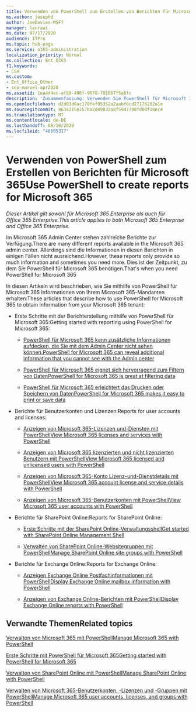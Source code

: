 ```yaml
---
title: Verwenden von PowerShell zum Erstellen von Berichten für Microsoft 365
ms.author: josephd
author: JoeDavies-MSFT
manager: laurawi
ms.date: 07/17/2020
audience: ITPro
ms.topic: hub-page
ms.service: o365-administration
localization_priority: Normal
ms.collection: Ent_O365
f1.keywords:
- CSH
ms.custom:
- Ent_Office_Other
- seo-marvel-apr2020
ms.assetid: 1ea4d4ec-af89-496f-9678-701867f5a6fc
description: 'Zusammenfassung: Verwenden Sie PowerShell für Microsoft 365 zum Erstellen von Berichten, die im Microsoft 365 Admin Center nicht erstellt werden können.'
ms.openlocfilehash: d2d03d6ac170fef95352a2aabf6cd27176202a1e
ms.sourcegitcommit: 8634215e257ba2d49832a8f5947700fd00f18ece
ms.translationtype: MT
ms.contentlocale: de-DE
ms.lasthandoff: 08/10/2020
ms.locfileid: "46605317"
---
```

# <a name="use-powershell-to-create-reports-for-microsoft-365"></a><span data-ttu-id="64725-103">Verwenden von PowerShell zum Erstellen von Berichten für Microsoft 365</span><span class="sxs-lookup"><span data-stu-id="64725-103">Use PowerShell to create reports for Microsoft 365</span></span>

<span data-ttu-id="64725-104">*Dieser Artikel gilt sowohl für Microsoft 365 Enterprise als auch für Office 365 Enterprise.*</span><span class="sxs-lookup"><span data-stu-id="64725-104">*This article applies to both Microsoft 365 Enterprise and Office 365 Enterprise.*</span></span>

<span data-ttu-id="64725-105">Im Microsoft 365 Admin Center stehen zahlreiche Berichte zur Verfügung.</span><span class="sxs-lookup"><span data-stu-id="64725-105">There are many different reports available in the Microsoft 365 admin center.</span></span> <span data-ttu-id="64725-106">Allerdings sind die Informationen in diesen Berichten in einigen Fällen nicht ausreichend.</span><span class="sxs-lookup"><span data-stu-id="64725-106">However, these reports only provide so much information and sometimes you need more.</span></span> <span data-ttu-id="64725-107">Dies ist der Zeitpunkt, zu dem Sie PowerShell für Microsoft 365 benötigen.</span><span class="sxs-lookup"><span data-stu-id="64725-107">That's when you need PowerShell for Microsoft 365</span></span>
  
<span data-ttu-id="64725-108">In diesen Artikeln wird beschrieben, wie Sie mithilfe von PowerShell für Microsoft 365 Informationen von Ihrem Microsoft 365-Mandanten erhalten:</span><span class="sxs-lookup"><span data-stu-id="64725-108">These articles that describe how to use PowerShell for Microsoft 365 to obtain information from your Microsoft 365 tenant:</span></span>
  
- <span data-ttu-id="64725-109">Erste Schritte mit der Berichterstellung mithilfe von PowerShell für Microsoft 365:</span><span class="sxs-lookup"><span data-stu-id="64725-109">Getting started with reporting using PowerShell for Microsoft 365:</span></span>
    
  - [<span data-ttu-id="64725-110">PowerShell für Microsoft 365 kann zusätzliche Informationen aufdecken, die Sie mit dem Admin Center nicht sehen können.</span><span class="sxs-lookup"><span data-stu-id="64725-110">PowerShell for Microsoft 365 can reveal additional information that you cannot see with the Admin center</span></span>](https://technet.microsoft.com/library/dn568034.aspx#reveal)
    
  - [<span data-ttu-id="64725-111">PowerShell für Microsoft 365 eignet sich hervorragend zum Filtern von Daten</span><span class="sxs-lookup"><span data-stu-id="64725-111">PowerShell for Microsoft 365 is great at filtering data</span></span>](https://technet.microsoft.com/library/dn568034.aspx#filter)
    
  - [<span data-ttu-id="64725-112">PowerShell für Microsoft 365 erleichtert das Drucken oder Speichern von Daten</span><span class="sxs-lookup"><span data-stu-id="64725-112">PowerShell for Microsoft 365 makes it easy to print or save data</span></span>](https://technet.microsoft.com/library/dn568034.aspx#printsave)
    
- <span data-ttu-id="64725-113">Berichte für Benutzerkonten und Lizenzen:</span><span class="sxs-lookup"><span data-stu-id="64725-113">Reports for user accounts and licenses:</span></span>
    
  - [<span data-ttu-id="64725-114">Anzeigen von Microsoft 365-Lizenzen und-Diensten mit PowerShell</span><span class="sxs-lookup"><span data-stu-id="64725-114">View Microsoft 365 licenses and services with PowerShell</span></span>](view-licenses-and-services-with-office-365-powershell.md)
    
  - [<span data-ttu-id="64725-115">Anzeigen von Microsoft 365 lizenzierten und nicht lizenzierten Benutzern mit PowerShell</span><span class="sxs-lookup"><span data-stu-id="64725-115">View Microsoft 365 licensed and unlicensed users with PowerShell</span></span>](view-licensed-and-unlicensed-users-with-office-365-powershell.md)
    
  - [<span data-ttu-id="64725-116">Anzeigen von Microsoft 365-Konto Lizenz-und-Dienstdetails mit PowerShell</span><span class="sxs-lookup"><span data-stu-id="64725-116">View Microsoft 365 account license and service details with PowerShell</span></span>](view-account-license-and-service-details-with-office-365-powershell.md)
    
  - [<span data-ttu-id="64725-117">Anzeigen von Microsoft 365-Benutzerkonten mit PowerShell</span><span class="sxs-lookup"><span data-stu-id="64725-117">View Microsoft 365 user accounts with PowerShell</span></span>](view-user-accounts-with-office-365-powershell.md)
    
- <span data-ttu-id="64725-118">Berichte für SharePoint Online:</span><span class="sxs-lookup"><span data-stu-id="64725-118">Reports for SharePoint Online:</span></span>
    
  - [<span data-ttu-id="64725-119">Erste Schritte mit der SharePoint Online-Verwaltungsshell</span><span class="sxs-lookup"><span data-stu-id="64725-119">Get started with SharePoint Online Management Shell</span></span>](https://docs.microsoft.com/powershell/sharepoint/sharepoint-online/connect-sharepoint-online)
    
  - [<span data-ttu-id="64725-120">Verwalten von SharePoint Online-Websitegruppen mit PowerShell</span><span class="sxs-lookup"><span data-stu-id="64725-120">Manage SharePoint Online site groups with PowerShell</span></span>](https://technet.microsoft.com/library/122f4099-c78d-4cce-bab0-4343b04596ae.aspx)
    
- <span data-ttu-id="64725-121">Berichte für Exchange Online:</span><span class="sxs-lookup"><span data-stu-id="64725-121">Reports for Exchange Online:</span></span>
    
  - [<span data-ttu-id="64725-122">Anzeigen Exchange Online Postfachinformationen mit PowerShell</span><span class="sxs-lookup"><span data-stu-id="64725-122">Display Exchange Online mailbox information with PowerShell</span></span>](https://technet.microsoft.com/library/13843002-56ca-4b75-81c5-84386522b01b.aspx)
    
  - [<span data-ttu-id="64725-123">Anzeigen von Exchange Online-Berichten mit PowerShell</span><span class="sxs-lookup"><span data-stu-id="64725-123">Display Exchange Online reports with PowerShell</span></span>](https://technet.microsoft.com/library/4873a063-9fc4-4ed9-826a-6e935fef61d4.aspx)
    
## <a name="related-topics"></a><span data-ttu-id="64725-124">Verwandte Themen</span><span class="sxs-lookup"><span data-stu-id="64725-124">Related topics</span></span>

[<span data-ttu-id="64725-125">Verwalten von Microsoft 365 mit PowerShell</span><span class="sxs-lookup"><span data-stu-id="64725-125">Manage Microsoft 365 with PowerShell</span></span>](manage-office-365-with-office-365-powershell.md)
  
[<span data-ttu-id="64725-126">Erste Schritte mit PowerShell für Microsoft 365</span><span class="sxs-lookup"><span data-stu-id="64725-126">Getting started with PowerShell for Microsoft 365</span></span>](getting-started-with-office-365-powershell.md)
  
[<span data-ttu-id="64725-127">Verwalten von SharePoint Online mit PowerShell</span><span class="sxs-lookup"><span data-stu-id="64725-127">Manage SharePoint Online with PowerShell</span></span>](manage-sharepoint-online-with-office-365-powershell.md)
  
[<span data-ttu-id="64725-128">Verwalten von Microsoft 365-Benutzerkonten, -Lizenzen und -Gruppen mit PowerShell</span><span class="sxs-lookup"><span data-stu-id="64725-128">Manage Microsoft 365 user accounts, licenses, and groups with PowerShell</span></span>](manage-user-accounts-and-licenses-with-office-365-powershell.md)
  
